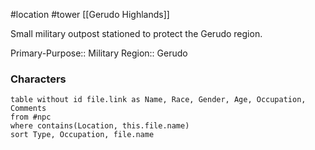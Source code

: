  #location #tower [[Gerudo Highlands]]

Small military outpost stationed to protect the Gerudo region.

Primary-Purpose:: Military
Region:: Gerudo

### Characters
```dataview
table without id file.link as Name, Race, Gender, Age, Occupation, Comments
from #npc
where contains(Location, this.file.name)
sort Type, Occupation, file.name
```
